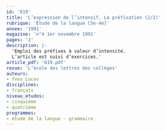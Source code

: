 ```yaml
---
id: '619'
title: 'L’expression de l’intensif. La préfixation (2/2)'
rubrique: 'Étude de la langue [5e-4e]'
annee: '1991'
magazine: 'n°4 1er novembre 1991'
pages: '2'
description: |-
  'Emploi des préfixes à valeur d’intensité.
  L’article est suivi d’exercices.'
article_pdf: '619.pdf'
revue: 'L’école des lettres des collèges'
auteurs:
- Yves Lucas
disciplines:
- français
niveau_etudes:
- cinquième
- quatrième
programmes:
- étude de la langue - grammaire
---
```

